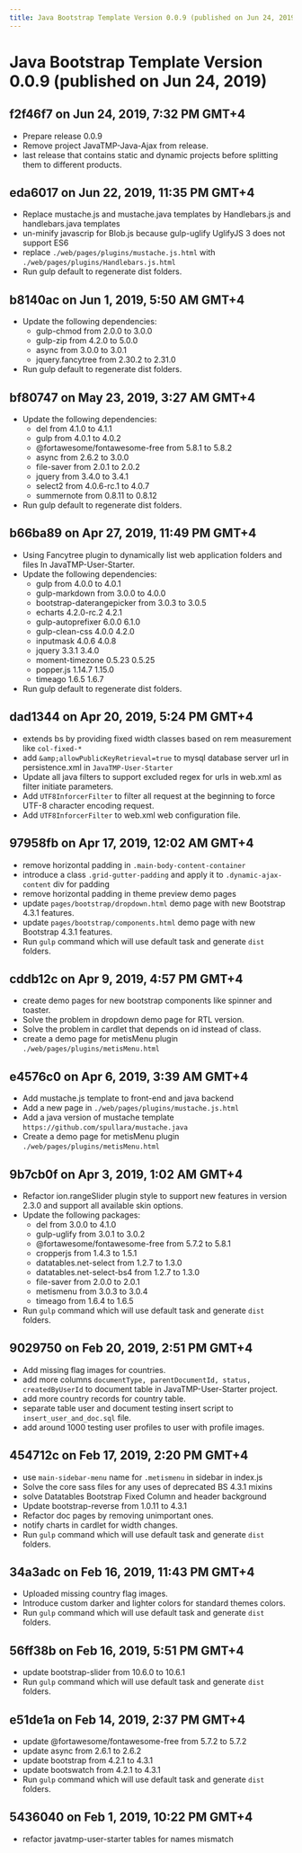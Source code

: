 ```yaml
---
title: Java Bootstrap Template Version 0.0.9 (published on Jun 24, 2019)
---
```

# Java Bootstrap Template Version 0.0.9 (published on Jun 24, 2019)

## f2f46f7 on Jun 24, 2019, 7:32 PM GMT+4
- Prepare release 0.0.9
- Remove project JavaTMP-Java-Ajax from release.
- last release that contains static and dynamic projects before splitting them
to different products.

## eda6017 on Jun 22, 2019, 11:35 PM GMT+4
- Replace mustache.js and mustache.java templates by Handlebars.js and handlebars.java templates
- un-minify javascrip for Blob.js because gulp-uglify UglifyJS 3 does not support ES6
- replace <code>./web/pages/plugins/mustache.js.html</code> with <code>./web/pages/plugins/Handlebars.js.html</code>
- Run gulp default to regenerate dist folders.

## b8140ac on Jun 1, 2019, 5:50 AM GMT+4
- Update the following dependencies:
    - gulp-chmod from 2.0.0 to 3.0.0
    - gulp-zip from 4.2.0 to 5.0.0
    - async from 3.0.0 to 3.0.1
    - jquery.fancytree from 2.30.2 to 2.31.0
- Run gulp default to regenerate dist folders.

## bf80747 on May 23, 2019, 3:27 AM GMT+4
- Update the following dependencies:
    - del from 4.1.0 to 4.1.1
    - gulp from 4.0.1 to 4.0.2
    - @fortawesome/fontawesome-free from 5.8.1 to 5.8.2
    - async from 2.6.2 to 3.0.0
    - file-saver from 2.0.1 to 2.0.2
    - jquery from 3.4.0 to 3.4.1
    - select2 from 4.0.6-rc.1 to 4.0.7
    - summernote from 0.8.11 to 0.8.12
- Run gulp default to regenerate dist folders.

## b66ba89 on Apr 27, 2019, 11:49 PM GMT+4
- Using Fancytree plugin to dynamically list web application folders and files In JavaTMP-User-Starter.
- Update the following dependencies:
    - gulp from 4.0.0 to 4.0.1
    - gulp-markdown from 3.0.0 to 4.0.0
    - bootstrap-daterangepicker from 3.0.3 to 3.0.5
    - echarts 4.2.0-rc.2 4.2.1
    - gulp-autoprefixer 6.0.0 6.1.0
    - gulp-clean-css 4.0.0 4.2.0
    - inputmask 4.0.6 4.0.8
    - jquery 3.3.1 3.4.0
    - moment-timezone 0.5.23 0.5.25
    - popper.js 1.14.7 1.15.0
    - timeago 1.6.5 1.6.7
- Run gulp default to regenerate dist folders.

## dad1344 on Apr 20, 2019, 5:24 PM GMT+4
- extends bs by providing fixed width classes based on rem measurement like `col-fixed-*`
- add `&amp;allowPublicKeyRetrieval=true` to mysql database server url in persistence.xml in `JavaTMP-User-Starter`
- Update all java filters to support excluded regex for urls in web.xml as filter initiate parameters.
- Add `UTF8InforcerFilter` to filter all request at the beginning to force UTF-8 character encoding request.
- Add `UTF8InforcerFilter` to web.xml web configuration file.

## 97958fb on Apr 17, 2019, 12:02 AM GMT+4
- remove horizontal padding in `.main-body-content-container`
- introduce a class `.grid-gutter-padding` and apply it to `.dynamic-ajax-content` div for padding
- remove horizontal padding in theme preview demo pages
- update `pages/bootstrap/dropdown.html` demo page with new Bootstrap 4.3.1 features.
- update `pages/bootstrap/components.html` demo page with new Bootstrap 4.3.1 features.
- Run `gulp` command which will use default task and generate `dist` folders.

## cddb12c on Apr 9, 2019, 4:57 PM GMT+4
- create demo pages for new bootstrap components like spinner and toaster.
- Solve the problem in dropdown demo page for RTL version.
- Solve the problem in cardlet that depends on id instead of class.
- create a demo page for metisMenu plugin `./web/pages/plugins/metisMenu.html`

## e4576c0 on Apr 6, 2019, 3:39 AM GMT+4
- Add mustache.js template to front-end and java backend
- Add a new page in `./web/pages/plugins/mustache.js.html`
- Add a java version of mustache template `https://github.com/spullara/mustache.java`
- Create a demo page for metisMenu plugin `./web/pages/plugins/metisMenu.html`

## 9b7cb0f on Apr 3, 2019, 1:02 AM GMT+4
- Refactor ion.rangeSlider plugin style to support new features in version 2.3.0 and support all available skin options.
- Update the following packages:
    - del from 3.0.0 to 4.1.0
    - gulp-uglify from 3.0.1 to 3.0.2
    - @fortawesome/fontawesome-free from 5.7.2 to 5.8.1
    - cropperjs from 1.4.3 to 1.5.1
    - datatables.net-select from 1.2.7 to 1.3.0
    - datatables.net-select-bs4 from 1.2.7 to 1.3.0
    - file-saver from 2.0.0 to 2.0.1
    - metismenu from 3.0.3 to 3.0.4
    - timeago from 1.6.4 to 1.6.5
- Run `gulp` command which will use default task and generate `dist` folders.

## 9029750 on Feb 20, 2019, 2:51 PM GMT+4
- Add missing flag images for countries.
- add more columns `documentType, parentDocumentId, status, createdByUserId` to document table in JavaTMP-User-Starter project.
- add more country records for country table.
- separate table user and document testing insert script to `insert_user_and_doc.sql` file.
- add around 1000 testing user profiles to user with profile images.

## 454712c on Feb 17, 2019, 2:20 PM GMT+4
- use `main-sidebar-menu` name for `.metismenu` in sidebar in index.js
- Solve the core sass files for any uses of deprecated BS 4.3.1 mixins
- solve Datatables Bootstrap Fixed Column and header background
- Update bootstrap-reverse from 1.0.11 to 4.3.1
- Refactor doc pages by removing unimportant ones.
- notify charts in cardlet for width changes.
- Run `gulp` command which will use default task and generate `dist` folders.

## 34a3adc on Feb 16, 2019, 11:43 PM GMT+4
- Uploaded missing country flag images.
- Introduce custom darker and lighter colors for standard themes colors.
- Run `gulp` command which will use default task and generate `dist` folders.

## 56ff38b on Feb 16, 2019, 5:51 PM GMT+4
- update bootstrap-slider from 10.6.0 to 10.6.1
- Run `gulp` command which will use default task and generate `dist` folders.

## e51de1a on Feb 14, 2019, 2:37 PM GMT+4
- update @fortawesome/fontawesome-free from 5.7.2 to 5.7.2
- update async from 2.6.1 to 2.6.2
- update bootstrap from 4.2.1 to 4.3.1
- update bootswatch from 4.2.1 to 4.3.1
- Run `gulp` command which will use default task and generate `dist` folders.

## 5436040 on Feb 1, 2019, 10:22 PM GMT+4
- refactor javatmp-user-starter tables for names mismatch